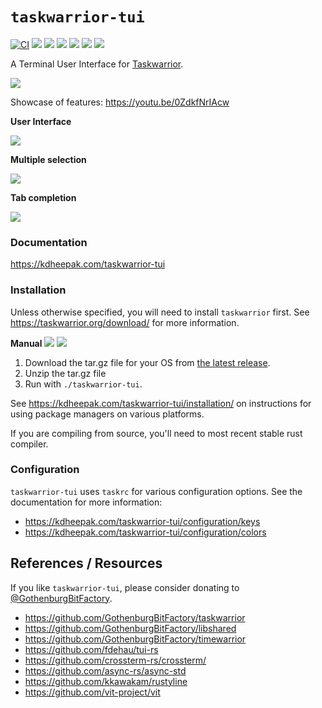 # `taskwarrior-tui`

[![CI](https://github.com/kdheepak/taskwarrior-tui/workflows/CI/badge.svg)](https://github.com/kdheepak/taskwarrior-tui/actions?query=workflow%3ACI)
[![](https://img.shields.io/github/license/kdheepak/taskwarrior-tui)](./LICENSE)
[![](https://img.shields.io/github/v/release/kdheepak/taskwarrior-tui)](https://github.com/kdheepak/taskwarrior-tui/releases/latest)
[![](https://img.shields.io/static/v1?label=platform&message=linux-64%20|%20osx-64%20|%20win-32%20|%20win-64&color=lightgrey)](https://github.com/kdheepak/taskwarrior-tui/releases/latest)
[![](https://img.shields.io/github/languages/top/kdheepak/taskwarrior-tui)](https://github.com/kdheepak/taskwarrior-tui)
[![](https://img.shields.io/coveralls/github/kdheepak/taskwarrior-tui)](https://coveralls.io/github/kdheepak/taskwarrior-tui)
[![](https://img.shields.io/badge/taskwarrior--tui-docs-red)](https://kdheepak.com/taskwarrior-tui)

A Terminal User Interface for [Taskwarrior](https://taskwarrior.org/).

![](https://user-images.githubusercontent.com/1813121/113252474-21c61c00-9281-11eb-8292-bf6a3553251e.png)

Showcase of features: <https://youtu.be/0ZdkfNrIAcw>

**User Interface**

![](https://user-images.githubusercontent.com/1813121/113251568-bdef2380-927f-11eb-8cb6-5d95b00eee53.gif)

**Multiple selection**

![](https://user-images.githubusercontent.com/1813121/113252636-4e7a3380-9281-11eb-821d-874c86d11105.gif)

**Tab completion**

![](https://user-images.githubusercontent.com/1813121/113711977-cfcb2f00-96a2-11eb-8b06-9fd17903561d.gif)

### Documentation

<https://kdheepak.com/taskwarrior-tui>

### Installation

Unless otherwise specified, you will need to install `taskwarrior` first. See <https://taskwarrior.org/download/> for more information.

**Manual** [![](https://img.shields.io/github/v/tag/kdheepak/taskwarrior-tui)](https://github.com/kdheepak/taskwarrior-tui/releases/latest) [![](https://img.shields.io/github/downloads/kdheepak/taskwarrior-tui/total)](https://github.com/kdheepak/taskwarrior-tui/releases/latest)

1. Download the tar.gz file for your OS from [the latest release](https://github.com/kdheepak/taskwarrior-tui/releases/latest).
2. Unzip the tar.gz file
3. Run with `./taskwarrior-tui`.

See <https://kdheepak.com/taskwarrior-tui/installation/> on instructions for using package managers on various platforms.

If you are compiling from source, you'll need to most recent stable rust compiler.

### Configuration

`taskwarrior-tui` uses `taskrc` for various configuration options. See the documentation for more information:

- <https://kdheepak.com/taskwarrior-tui/configuration/keys>
- <https://kdheepak.com/taskwarrior-tui/configuration/colors>

## References / Resources

If you like `taskwarrior-tui`, please consider donating to [@GothenburgBitFactory](https://github.com/sponsors/GothenburgBitFactory).

- <https://github.com/GothenburgBitFactory/taskwarrior>
- <https://github.com/GothenburgBitFactory/libshared>
- <https://github.com/GothenburgBitFactory/timewarrior>
- <https://github.com/fdehau/tui-rs>
- <https://github.com/crossterm-rs/crossterm/>
- <https://github.com/async-rs/async-std>
- <https://github.com/kkawakam/rustyline>
- <https://github.com/vit-project/vit>
